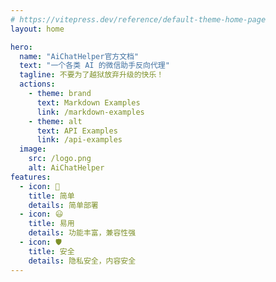 ```yaml
---
# https://vitepress.dev/reference/default-theme-home-page
layout: home

hero:
  name: "AiChatHelper官方文档"
  text: "一个各类 AI 的微信助手反向代理"
  tagline: 不要为了越狱放弃升级的快乐！
  actions:
    - theme: brand
      text: Markdown Examples
      link: /markdown-examples
    - theme: alt
      text: API Examples
      link: /api-examples
  image:
    src: /logo.png
    alt: AiChatHelper
features:
  - icon: 🚀
    title: 简单
    details: 简单部署
  - icon: 😃
    title: 易用
    details: 功能丰富，兼容性强
  - icon: 🛡️
    title: 安全
    details: 隐私安全，内容安全
---
```


